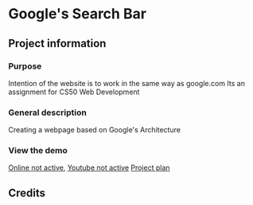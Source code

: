 #   Google's Search Bar

## Project information

### Purpose

Intention of the website is to work in the same way as google.com
Its an assignment for CS50 Web Development

### General description

Creating a webpage based on Google's Architecture

### View the demo

[Online not active](), [Youtube not active]() [Project plan](https://available-sulfur-ce4.notion.site/daa5b0962cac4de4b7e5bbc20bf7c604?v=73f486cae0e34f409dd6f71c84b28998)
##  Credits